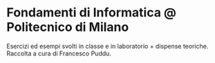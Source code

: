 # Fondamenti di Informatica @ Politecnico di Milano
Esercizi ed esempi svolti in classe e in laboratorio + dispense teoriche.
Raccolta a cura di Francesco Puddu.
